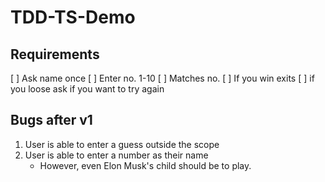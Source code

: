 # TDD-TS-Demo

## Requirements

[ ] Ask name once
[ ] Enter no. 1-10
[ ] Matches no.
[ ] If you win exits
[ ] if you loose ask if you want to try again

## Bugs after v1

1. User is able to enter a guess outside the scope
2. User is able to enter a number as their name
   - However, even Elon Musk's child should be to play.
